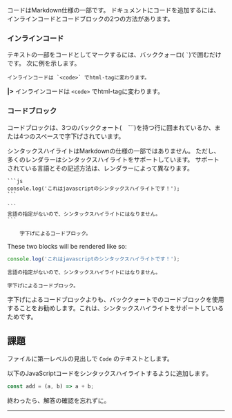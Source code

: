 コードはMarkdown仕様の一部です。 ドキュメントにコードを追加するには、インラインコードとコードブロックの2つの方法があります。

### インラインコード

テキストの一部をコードとしてマークするには、バッククォーロ( ``` ` ```)で囲むだけです。 次に例を示します。

    インラインコードは `<code>` でhtml-tagに変わります。

**|>** インラインコードは `<code>` でhtml-tagに変わります。

### コードブロック

コードブロックは、3つのバッククォート( ``` ``` ```)を持つ行に囲まれているか、または4つのスペースで字下げされています。

シンタックスハイライトはMarkdownの仕様の一部ではありません。 ただし、多くのレンダラーはシンタックスハイライトをサポートしています。 サポートされている言語とその記述方法は、レンダラーによって異なります。

    ```js
    console.log('これはjavascriptのシンタックスハイライトです！');
    ```

    ```
    言語の指定がないので、シンタックスハイライトにはなりません。
    ```

        字下げによるコードブロック。

These two blocks will be rendered like so:

```js
console.log('これはjavascriptのシンタックスハイライトです！');
```

```
言語の指定がないので、シンタックスハイライトにはなりません。
```

    字下げによるコードブロック。

字下げによるコードブロックよりも、バッククォートでのコードブロックを使用することをお勧めします。これは、シンタックスハイライトをサポートしているためです。

## 課題

ファイルに第一レベルの見出しで `Code` のテキストとします。

以下のJavaScriptコードをシンタックスハイライトするように追加します。

```js
const add = (a, b) => a + b;
```

終わったら、解答の確認を忘れずに。

---
